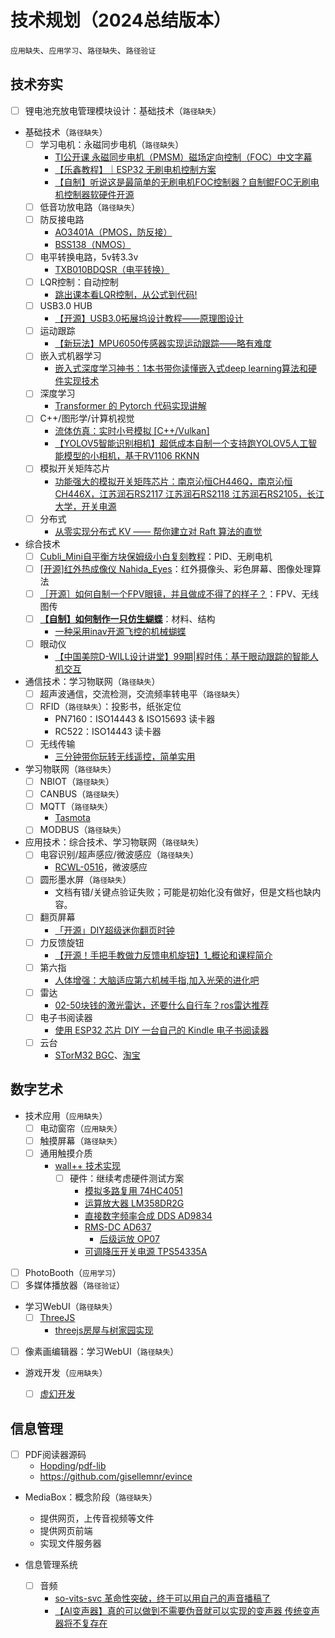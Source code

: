 # 技术规划（2024总结版本）

`应用缺失`、`应用学习`、`路径缺失`、`路径验证`



## 技术夯实

- [ ] 锂电池充放电管理模块设计：基础技术（`路径缺失`）

- 基础技术（`路径缺失`）
  - [ ] 学习电机：永磁同步电机（`路径缺失`）
    - [TI公开课 永磁同步电机（PMSM）磁场定向控制（FOC）中文字幕](https://www.bilibili.com/video/BV11V411m7rh/?spm_id_from=333.337.search-card.all.click&vd_source=b736aa3d7f0fdf47b59ea3021dc810ab)
    - [【乐鑫教程】｜ESP32 无刷电机控制方案](https://www.bilibili.com/video/BV1u64y1p7fY/?spm_id_from=333.1245.0.0&vd_source=b736aa3d7f0fdf47b59ea3021dc810ab)
    - [【自制】听说这是最简单的无刷电机FOC控制器？自制鲲FOC无刷电机控制器软硬件开源](https://www.bilibili.com/video/BV1Lc411t7Sq/?spm_id_from=333.1245.0.0&vd_source=b736aa3d7f0fdf47b59ea3021dc810ab)
  - [ ] 低音功放电路（`路径缺失`）
  - [ ] 防反接电路
    - [AO3401A（PMOS，防反接）](https://item.szlcsc.com/290556.html)
    - [BSS138（NMOS）](https://item.szlcsc.com/5925769.html)
  - [ ] 电平转换电路，5v转3.3v
    - [TXB010BDQSR（电平转换）](https://item.szlcsc.com/421185.html)
  - [ ] LQR控制：自动控制
    - [跳出课本看LQR控制，从公式到代码!](https://www.bilibili.com/video/BV1Ng4y1V7JQ/?spm_id_from=333.1245.0.0&vd_source=b736aa3d7f0fdf47b59ea3021dc810ab)
  - [ ] USB3.0 HUB
    - [【开源】USB3.0拓展坞设计教程——原理图设计](https://www.bilibili.com/video/BV1H94y1e744/?spm_id_from=333.1245.0.0&vd_source=b736aa3d7f0fdf47b59ea3021dc810ab)
  - [ ] 运动跟踪
    - [【新玩法】MPU6050传感器实现运动跟踪——略有难度](https://www.bilibili.com/video/BV1gM4y1v7TL/?spm_id_from=333.1245.0.0&vd_source=b736aa3d7f0fdf47b59ea3021dc810ab)
  - [ ] 嵌入式机器学习
    - [嵌入式深度学习神书：1本书带你读懂嵌入式deep learning算法和硬件实现技术](https://www.bilibili.com/video/BV1wu411J7jD/?spm_id_from=333.1245.0.0&vd_source=b736aa3d7f0fdf47b59ea3021dc810ab)
  - [ ] 深度学习
    - [Transformer 的 Pytorch 代码实现讲解](https://www.bilibili.com/video/BV1Qg4y1P7r4/?spm_id_from=333.1245.0.0&vd_source=b736aa3d7f0fdf47b59ea3021dc810ab)
  - [ ] C++/图形学/计算机视觉
    - [流体仿真：实时小号模拟 [C++/Vulkan]](https://www.bilibili.com/video/BV1Fu411M7h8/?spm_id_from=333.1245.0.0&vd_source=b736aa3d7f0fdf47b59ea3021dc810ab)
    - [【YOLOV5智能识别相机】超低成本自制一个支持跑YOLOV5人工智能模型的小相机，基于RV1106 RKNN](https://www.bilibili.com/video/BV1NC4y1Q7oH/?spm_id_from=333.1245.0.0&vd_source=b736aa3d7f0fdf47b59ea3021dc810ab)
  - [ ] 模拟开关矩阵芯片
    - [功能强大的模拟开关矩阵芯片：南京沁恒CH446Q，南京沁恒CH446X，江苏润石RS2117 江苏润石RS2118 江苏润石RS2105，长江大学，开关电源](https://www.bilibili.com/video/BV1ha4y1d7iC/?spm_id_from=333.1245.0.0&vd_source=b736aa3d7f0fdf47b59ea3021dc810ab)
  - [ ] 分布式
    - [从零实现分布式 KV —— 帮你建立对 Raft 算法的直觉](https://www.bilibili.com/video/BV1Xw411W7TN/?spm_id_from=333.1245.0.0&vd_source=b736aa3d7f0fdf47b59ea3021dc810ab)
- 综合技术
  - [ ] [Cubli_Mini自平衡方块保姆级小白复刻教程](https://www.bilibili.com/video/BV1KM411v7df/?spm_id_from=333.1245.0.0&vd_source=b736aa3d7f0fdf47b59ea3021dc810ab)：PID、无刷电机
  - [ ] [[开源]红外热成像仪 Nahida_Eyes](https://www.bilibili.com/video/BV1mM4y1Z7rE/?spm_id_from=333.1245.0.0&vd_source=b736aa3d7f0fdf47b59ea3021dc810ab)：红外摄像头、彩色屏幕、图像处理算法
  - [ ] [［开源］如何自制一个FPV眼镜，并且做成不得了的样子？](https://www.bilibili.com/video/BV1mY411673X/?spm_id_from=333.1245.0.0&vd_source=b736aa3d7f0fdf47b59ea3021dc810ab)：FPV、无线图传
  - [ ] [**【自制】如何制作一只仿生蝴蝶**](https://www.bilibili.com/festival/jzj2023?bvid=BV1Sm4y1C7DW&spm_id_from=333.1245.0.0)：材料、结构
    - [一种采用inav开源飞控的机械蝴蝶](https://www.bilibili.com/video/BV1ko4y1A7Yh/?spm_id_from=333.1245.0.0&vd_source=b736aa3d7f0fdf47b59ea3021dc810ab)
  - [ ] 眼动仪
    - [【中国美院D-WILL设计讲堂】99期|程时伟：基于眼动跟踪的智能人机交互](https://www.bilibili.com/video/BV1Kh4y1z7Hf/?spm_id_from=333.1245.0.0&vd_source=b736aa3d7f0fdf47b59ea3021dc810ab)
- 通信技术：学习物联网（`路径缺失`）
  - [ ] 超声波通信，交流检测，交流频率转电平（`路径缺失`）
  - [ ] RFID（`路径缺失`）：投影书，纸张定位
    - PN7160：ISO14443 & ISO15693 读卡器
    - RC522：ISO14443 读卡器
  - [ ] 无线传输
    - [三分钟带你玩转无线遥控，简单实用](https://www.bilibili.com/video/BV19w411V7S4/?spm_id_from=333.1245.0.0&vd_source=b736aa3d7f0fdf47b59ea3021dc810ab)
- 学习物联网（`路径缺失`）
  - [ ] NBIOT（`路径缺失`）
  - [ ] CANBUS（`路径缺失`）
  - [ ] MQTT（`路径缺失`）
    - [Tasmota](https://github.com/arendst/Tasmota)
  - [ ] MODBUS（`路径缺失`）
- 应用技术：综合技术、学习物联网（`路径缺失`）
  - [ ] 电容识别/超声感应/微波感应（`路径缺失`）
    - [RCWL-0516](https://github.com/jdesbonnet/RCWL-0516)，微波感应
  - [ ] 圆形墨水屏（`路径缺失`）
    - 文档有错/关键点验证失败；可能是初始化没有做好，但是文档也缺内容。
  - [ ] 翻页屏幕
    - [「开源」DIY超级迷你翻页时钟](https://www.bilibili.com/video/BV1Uo4y1A714/?spm_id_from=333.1245.0.0&vd_source=b736aa3d7f0fdf47b59ea3021dc810ab)
  - [ ] 力反馈旋钮
    - [【开源！手把手教做力反馈电机旋钮】1_概论和课程简介](https://www.bilibili.com/video/BV18K411t7Wd/?spm_id_from=333.1245.0.0&vd_source=b736aa3d7f0fdf47b59ea3021dc810ab)
  - [ ] 第六指
    - [人体增强：大脑适应第六机械手指,加入光荣的进化吧](https://www.bilibili.com/video/BV1ke411U7ub/?spm_id_from=333.1245.0.0&vd_source=b736aa3d7f0fdf47b59ea3021dc810ab)
  - [ ] 雷达
    - [02-50块钱的激光雷达，还要什么自行车？ros雷达推荐](https://www.bilibili.com/video/BV1FK411v7xY/?spm_id_from=333.1245.0.0&vd_source=b736aa3d7f0fdf47b59ea3021dc810ab)
  - [ ] 电子书阅读器
    - [使用 ESP32 芯片 DIY 一台自己的 Kindle 电子书阅读器](https://www.bilibili.com/video/BV1zM4y1P7Mk/?vd_source=b736aa3d7f0fdf47b59ea3021dc810ab)
  - [ ] 云台
    - [STorM32 BGC](https://www.zhihu.com/question/268067081)、[淘宝](https://item.taobao.com/item.htm?abbucket=19&id=547429116395&ns=1&skuId=3472822704263&spm=a21n57.1.0.0.2aaf523ccZZXJy)



## 数字艺术

- 技术应用（`应用缺失`）
  - [ ] 电动窗帘（`应用缺失`）
  - [ ] 触摸屏幕（`路径缺失`）
  - [ ] 通用触摸介质
    - [wall++ 技术实现](https://chrisharrison.net/projects/wallplusplus/wallplusplus.pdf)
      - [ ] 硬件：继续考虑硬件测试方案
        - [模拟多路复用 74HC4051](https://item.szlcsc.com/520618.html)
        - [运算放大器 LM358DR2G](https://item.szlcsc.com/8427.html)
        - [直接数字频率合成 DDS AD9834](https://item.szlcsc.com/117843.html)
        - [RMS-DC AD637](https://item.szlcsc.com/21768.html)
          - [后级运放 OP07](https://item.szlcsc.com/1599527.html)
        - [可调降压开关电源 TPS54335A](https://item.szlcsc.com/59973.html)

- [ ] PhotoBooth（`应用学习`）
- [ ] 多媒体播放器（`路径验证`）

- 学习WebUI（`路径缺失`）
  - [ ] [ThreeJS](https://threejs.org/docs/index.html#manual/en/introduction/Creating-a-scene)
    - [threejs房屋与树家园实现](https://www.bilibili.com/video/BV14a4y1y7ZM/?spm_id_from=333.1245.0.0&vd_source=b736aa3d7f0fdf47b59ea3021dc810ab)
  
- [ ] 像素画编辑器：学习WebUI（`路径缺失`）

- 游戏开发（`应用缺失`）
  - [ ] [虚幻开发](https://www.bilibili.com/video/BV1fu4y1j7Hv/?spm_id_from=333.999.0.0&vd_source=b736aa3d7f0fdf47b59ea3021dc810ab)



## 信息管理

- [ ] PDF阅读器源码
  - [Hopding](https://github.com/Hopding)/[pdf-lib](https://github.com/Hopding/pdf-lib)
  - https://github.com/gisellemnr/evince

- MediaBox：概念阶段（`路径缺失`）
  - 提供网页，上传音视频等文件
  - 提供网页前端
  - 实现文件服务器

- 信息管理系统
  - [ ] 音频
    - [so-vits-svc 革命性突破，终于可以用自己的声音播稿了](https://www.bilibili.com/video/BV1iL411y7Z5/?spm_id_from=333.1245.0.0&vd_source=b736aa3d7f0fdf47b59ea3021dc810ab)
    - [【AI变声器】真的可以做到不需要伪音就可以实现的变声器 传统变声器将不复存在](https://www.bilibili.com/video/BV1LL411B7fV/?spm_id_from=333.1245.0.0&vd_source=b736aa3d7f0fdf47b59ea3021dc810ab)

